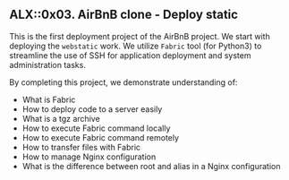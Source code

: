 ## ALX::0x03. AirBnB clone - Deploy static
This is the first deployment project of the AirBnB project. We start with deploying the `webstatic` work. We utilize `Fabric` tool (for Python3) to streamline the use of SSH for application deployment and system administration tasks.

By completing this project, we demonstrate understanding of:
- What is Fabric
- How to deploy code to a server easily
- What is a tgz archive
- How to execute Fabric command locally
- How to execute Fabric command remotely
- How to transfer files with Fabric
- How to manage Nginx configuration
- What is the difference between root and alias in a Nginx configuration
